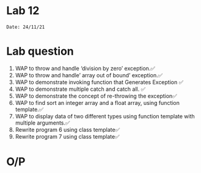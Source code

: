 # Lab 12

`Date: 24/11/21`

# Lab question

1.	WAP to throw and handle ‘division by zero’ exception.✅
2.	WAP to throw and handle’ array out of bound’ exception.✅
3.	WAP to demonstrate invoking function that Generates Exception ✅
4.	WAP to demonstrate multiple catch and catch all.   ✅
5.	WAP to demonstrate the concept of re-throwing the exception✅
6.	WAP to find sort an integer array and a float array, using function template.✅
7.	WAP to display data of two different types using function template with multiple arguments.✅
8. Rewrite program 6 using class template✅
9. Rewrite program 7 using class template✅

# O/P

